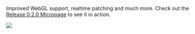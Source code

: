 Improved WebGL support, realtime patching and much more. Check out the [Release 0.2.0 Micropage](/micropages/release_0_2/index.html) to see it in action. 

<p class="figure">
  <img src="0_2_micropage.png"/>
</p>
